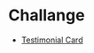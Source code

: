 # Challange
- [Testimonial Card](https://www.greatfrontend.com/projects/challenges/testimonial-card)